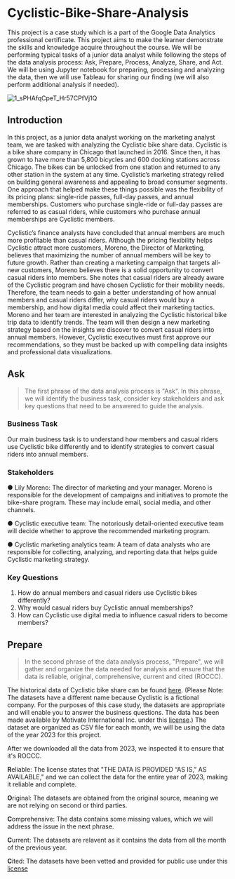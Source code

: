 # Cyclistic-Bike-Share-Analysis
This project is a case study which is a part of the Google Data Analytics professional certificate. This project aims to make the learner demonstrate the skills and knowledge acquire throughout the course. We will be performing typical tasks of a junior data analyst while following the steps of the data analysis process: Ask, Prepare, Process, Analyze, Share, and Act. We will be using Jupyter notebook for preparing, processing and analyzing the data, then we will use Tableau for sharing our finding (we will also perform additional analysis if needed).

![1_sPHAfqCpeT_Hr57CPfVj1Q](https://github.com/get211/Cyclistic-Bike-Share-Analysis/assets/170894868/2f4b97a4-47b8-4ebc-b42a-ec486a85efeb)
## Introduction
In this project, as a junior data analyst working on the marketing analyst team, we are tasked with analyzing the Cyclistic bike share data. Cyclistic is a bike share company in Chicago that launched in 2016. Since then, it has grown to have more than 5,800 bicycles and 600 docking stations across Chicago. The bikes can be unlocked from one station and returned to any other station in the system at any time. Cyclistic’s marketing strategy relied on building general awareness and appealing to broad consumer segments. One approach that helped make these things possible was the flexibility of its pricing plans: single-ride passes, full-day passes, and annual memberships. Customers who purchase single-ride or full-day passes are referred to as casual riders, while customers who purchase annual memberships are Cyclistic members.

Cyclistic’s finance analysts have concluded that annual members are much more profitable than casual riders. Although the pricing flexibility helps Cyclistic attract more customers, Moreno, the Director of Marketing, believes that maximizing the number of annual members will be key to future growth. Rather than creating a marketing campaign that targets all-new customers, Moreno believes there is a solid opportunity to convert casual riders into members. She notes that casual riders are already aware of the Cyclistic program and have chosen Cyclistic for their mobility needs. Therefore, the team needs to gain a better understanding of how annual members and casual riders differ, why casual riders would buy a membership, and how digital media could affect their marketing tactics. Moreno and her team are interested in analyzing the Cyclistic historical bike trip data to identify trends. The team will then design a new marketing strategy based on the insights we discover to convert casual riders into annual members. However, Cyclistic executives must first approve our recommendations, so they must be backed up with compelling data insights and professional data visualizations.

## Ask
>The first phrase of the data analysis process is "Ask". In this phrase, we will identify the business task, consider key stakeholders and ask key questions that need to be answered to guide the analysis.

### Business Task
Our main business task is to understand how members and casual riders use Cyclistic bike differently and to identify strategies to convert casual riders into annual members.

### Stakeholders
● Lily Moreno: The director of marketing and your manager. Moreno is responsible for the development of campaigns and initiatives to promote the bike-share program. These may include email, social media, and other channels.

● Cyclistic executive team: The notoriously detail-oriented executive team will decide whether to approve the recommended marketing program.

● Cyclistic marketing analytics team: A team of data analysts who are responsible for collecting, analyzing, and reporting data that helps guide Cyclistic marketing strategy.

### Key Questions
1. How do annual members and casual riders use Cyclistic bikes differently?
2. Why would casual riders buy Cyclistic annual memberships?
3. How can Cyclistic use digital media to influence casual riders to become members?

## Prepare
>In the second phrase of the data analysis process, "Prepare", we will gather and organize the data needed for analysis and ensure that the data is reliable, original, comprehensive, current and cited (ROCCC).

The historical data of Cyclistic bike share can be found [here](https://divvy-tripdata.s3.amazonaws.com/index.html). (Please Note: The datasets have a different name because Cyclistic is a fictional company. For the purposes of this case study, the datasets are appropriate and will enable you to answer the business questions. The data has been made available by Motivate International Inc. under this [license](https://divvybikes.com/data-license-agreement).) The dataset are organized as CSV file for each month, we will be using the data of the year 2023 for this project.

After we downloaded all the data from 2023, we inspected it to ensure that it's ROCCC.

**R**eliable: The license states that "THE DATA IS PROVIDED “AS IS,” AS AVAILABLE," and we can collect the data for the entire year of 2023, making it reliable and complete.

**O**riginal: The datasets are obtained from the original source, meaning we are not relying on second or third parties.

**C**omprehensive: The data contains some missing values, which we will address the issue in the next phrase.

**C**urrent: The datasets are relavent as it contains the data from all the month of the previous year.

**C**ited: The datasets have been vetted and provided for public use under this [license](https://divvybikes.com/data-license-agreement)
